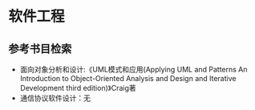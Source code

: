 # 软件工程
## 参考书目检索
+ 面向对象分析和设计:《UML模式和应用(Applying UML and Patterns An Introduction to Object-Oriented Analysis and Design and Iterative Development third edition)》Craig著
+ 通信协议软件设计：无